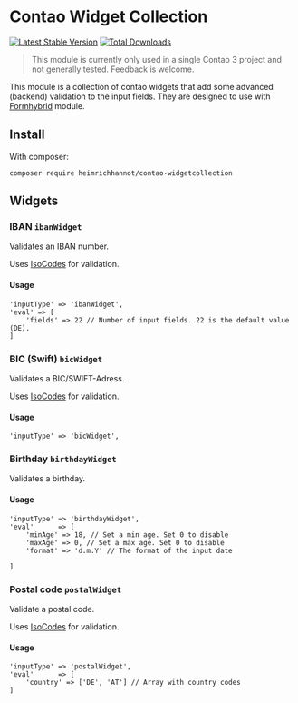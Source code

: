 # Contao Widget Collection

[![Latest Stable Version](https://poser.pugx.org/heimrichhannot/contao-widgetcollection/v/stable)](https://packagist.org/packages/heimrichhannot/contao-widgetcollection)
[![Total Downloads](https://poser.pugx.org/heimrichhannot/contao-widgetcollection/downloads)](https://packagist.org/packages/heimrichhannot/contao-widgetcollection)

> This module is currently only used in a single Contao 3 project and not generally tested. Feedback is welcome.

This module is a collection of contao widgets that add some advanced (backend) validation to the input fields. They are designed to use with [Formhybrid](https://github.com/heimrichhannot/contao-formhybrid) module. 


## Install

With composer:

```
composer require heimrichhannot/contao-widgetcollection
```


## Widgets


### IBAN `ibanWidget`

Validates an IBAN number.

Uses [IsoCodes](https://github.com/ronanguilloux/IsoCodes) for validation.

#### Usage

```
'inputType' => 'ibanWidget',
'eval' => [
    'fields' => 22 // Number of input fields. 22 is the default value (DE). 
]
```


### BIC (Swift) `bicWidget`

Validates a BIC/SWIFT-Adress.

Uses [IsoCodes](https://github.com/ronanguilloux/IsoCodes) for validation.

#### Usage

```
'inputType' => 'bicWidget',
```


### Birthday `birthdayWidget`

Validates a birthday.

#### Usage

```
'inputType' => 'birthdayWidget',
'eval'      => [
    'minAge' => 18, // Set a min age. Set 0 to disable
    'maxAge' => 0, // Set a max age. Set 0 to disable
    'format' => 'd.m.Y' // The format of the input date
   
]
```


### Postal code `postalWidget`

Validate a postal code.

Uses [IsoCodes](https://github.com/ronanguilloux/IsoCodes) for validation.

#### Usage

```
'inputType' => 'postalWidget',
'eval'      => [
    'country' => ['DE', 'AT'] // Array with country codes
]
```